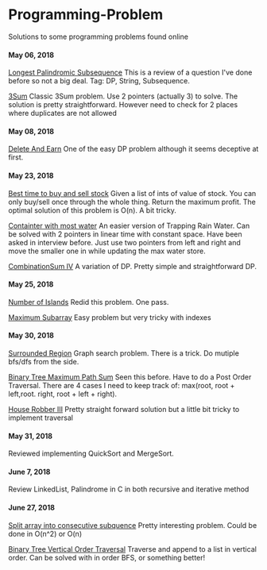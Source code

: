 # Programming-Problem

Solutions to some programming problems found online


#### May 06, 2018
[Longest Palindromic Subsequence](https://leetcode.com/problems/longest-palindromic-subsequence/description/)
This is a review of a question I've done before so not a big deal. 
Tag: DP, String, Subsequence.


[3Sum](https://fizzbuzzed.com/top-interview-questions-1/#twopointerm)
Classic 3Sum problem. Use 2 pointers (actually 3) to solve. The solution is pretty straightforward. However need to check for 2 places where duplicates are not allowed


#### May 08, 2018

[Delete And Earn](https://leetcode.com/problems/delete-and-earn/description/)
One of the easy DP problem although it seems deceptive at first. 

#### May 23, 2018

[Best time to buy and sell stock](https://leetcode.com/problems/best-time-to-buy-and-sell-stock/description/)
Given a list of ints of value of stock. You can only buy/sell once through the whole thing. Return the maximum profit.
The optimal solution of this problem is O(n). A bit tricky.

[Containter with most water](https://leetcode.com/problems/container-with-most-water/description/)
An easier version of Trapping Rain Water. Can be solved with 2 pointers in linear time with constant space. Have been asked in interview before.
Just use two pointers from left and right and move the smaller one in while updating the max water store.

[CombinationSum IV](https://leetcode.com/problems/combination-sum-iv/description/)
A variation of DP. Pretty simple and straightforward DP.

#### May 25, 2018

[Number of Islands](https://leetcode.com/problems/number-of-islands/description/)
Redid this problem. One pass.

[Maximum Subarray](https://leetcode.com/problems/maximum-subarray/description/)
Easy problem but very tricky with indexes

#### May 30, 2018

[Surrounded Region](https://leetcode.com/problems/surrounded-regions/description/)
Graph search problem. There is a trick. Do mutiple bfs/dfs from the side.

[Binary Tree Maximum Path Sum](https://leetcode.com/problems/binary-tree-maximum-path-sum/description/)
Seen this before. Have to do a Post Order Traversal. There are 4 cases I need to keep track of: max(root, root + left,root. right, root + left + right). 

[House Robber III](https://leetcode.com/problems/house-robber-iii/description/)
Pretty straight forward solution but a little bit tricky to implement traversal


#### May 31, 2018

Reviewed implementing QuickSort and MergeSort.

#### June 7, 2018
Review LinkedList, Palindrome in C in both recursive and iterative method

#### June 27, 2018
[Split array into consecutive subquence](https://leetcode.com/problems/split-array-into-consecutive-subsequences/description/)
Pretty interesting problem. Could be done in O(n^2) or O(n)

[Binary Tree Vertical Order Traversal](https://leetcode.com/problems/binary-tree-vertical-order-traversal/description/)
Traverse and append to a list in vertical order. Can be solved with in order BFS, or something better!